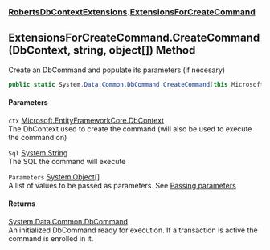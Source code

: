 ### [RobertsDbContextExtensions](RobertsDbContextExtensions 'RobertsDbContextExtensions').[ExtensionsForCreateCommand](ExtensionsForCreateCommand 'RobertsDbContextExtensions.ExtensionsForCreateCommand')
## ExtensionsForCreateCommand.CreateCommand(DbContext, string, object[]) Method
Create an DbCommand and populate its parameters (if necesary)
```csharp
public static System.Data.Common.DbCommand CreateCommand(this Microsoft.EntityFrameworkCore.DbContext ctx, string Sql, params object[] Parameters);
```
#### Parameters
<a name='RobertsDbContextExtensions_ExtensionsForCreateCommand_CreateCommand(Microsoft_EntityFrameworkCore_DbContext_string_object__)_ctx'></a>
`ctx` [Microsoft.EntityFrameworkCore.DbContext](https://docs.microsoft.com/en-us/dotnet/api/Microsoft.EntityFrameworkCore.DbContext 'Microsoft.EntityFrameworkCore.DbContext')  
The DbContext used to create the command (will also be used to execute the command on)
  
<a name='RobertsDbContextExtensions_ExtensionsForCreateCommand_CreateCommand(Microsoft_EntityFrameworkCore_DbContext_string_object__)_Sql'></a>
`Sql` [System.String](https://docs.microsoft.com/en-us/dotnet/api/System.String 'System.String')  
The SQL the command will execute
  
<a name='RobertsDbContextExtensions_ExtensionsForCreateCommand_CreateCommand(Microsoft_EntityFrameworkCore_DbContext_string_object__)_Parameters'></a>
`Parameters` [System.Object](https://docs.microsoft.com/en-us/dotnet/api/System.Object 'System.Object')[[]](https://docs.microsoft.com/en-us/dotnet/api/System.Array 'System.Array')  
A list of values to be passed as parameters. See [Passing parameters](https://github.com/rmacfadyen/RobertsDbContextExtensions/blob/master/Parameters.md 'https://github.com/rmacfadyen/RobertsDbContextExtensions/blob/master/Parameters.md')
  
#### Returns
[System.Data.Common.DbCommand](https://docs.microsoft.com/en-us/dotnet/api/System.Data.Common.DbCommand 'System.Data.Common.DbCommand')  
An initialized DbCommand ready for execution. If a transaction
            is active the command is enrolled in it.
